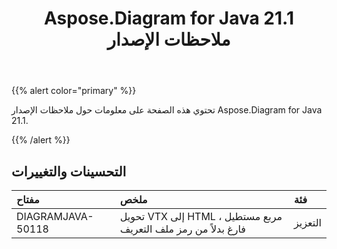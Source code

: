 ﻿---
title: Aspose.Diagram for Java 21.1 ملاحظات الإصدار
type: docs
weight: 12
url: /ar/java/aspose-diagram-for-java-21-1-release-notes/
---
{{% alert color="primary" %}}

تحتوي هذه الصفحة على معلومات حول ملاحظات الإصدار Aspose.Diagram for Java 21.1.

{{% /alert %}}
## **التحسينات والتغييرات**  ##

|**مفتاح**|**ملخص**|**فئة**|
|:- |:- |:- |
|DIAGRAMJAVA-50118|تحويل VTX إلى HTML ، مربع مستطيل فارغ بدلاً من رمز ملف التعريف|التعزيز|

